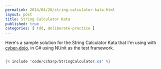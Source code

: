 ```yaml
---
permalink: 2014/04/28/string-calculator-kata.html
layout: post
title: String Calculator Kata
published: true
categories: [ tdd, deliberate-practice ]
---
```


Here's a sample solution for the String Calculator Kata that I'm using with 
<a href="http://cyber-dojo.com" alt="link to cyber dojo">cyber-dojo</a>, 
in C# using NUnit as the test framework.

```csharp

{% include 'code/csharp/StringCalculator.cs' %}

```

